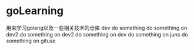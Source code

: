 # goLearning
用来学习golang以及一些相关技术的仓库
dev do something
do something on dev2
do something on dev2
do something on dev
do something on juns
do something on gituse